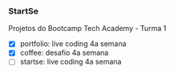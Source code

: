 ### StartSe

Projetos do Bootcamp Tech Academy - Turma 1
- [x] portfolio: live coding 4a semana
- [x] coffee: desafio 4a semana
- [ ] startse: live coding 4a semana

